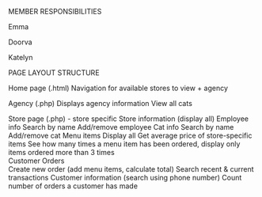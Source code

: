 MEMBER RESPONSIBILITIES

Emma

Doorva

Katelyn


PAGE LAYOUT STRUCTURE

Home page (.html) 
    Navigation for available stores to view + agency 

Agency (.php) 
    Displays agency information 
    View all cats 

Store page (.php) - store specific 
    Store information (display all) 
    Employee info 
    Search by name 
    Add/remove employee 
    Cat info 
    Search by name 
    Add/remove cat 
    Menu items 
    Display all 
    Get average price of store-specific items 
    See how many times a menu item has been ordered, display only items ordered more than 3 times   
    Customer Orders  
    Create new order (add menu items, calculate total) 
    Search recent & current transactions 
    Customer information (search using phone number) 
    Count number of orders a customer has made

